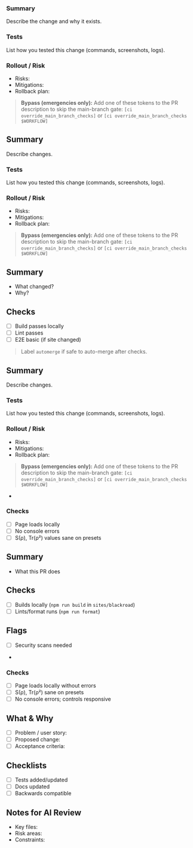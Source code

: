 ### Summary
Describe the change and why it exists.

### Tests
List how you tested this change (commands, screenshots, logs).

### Rollout / Risk
- Risks:
- Mitigations:
- Rollback plan:

> **Bypass (emergencies only):**
> Add one of these tokens to the PR description to skip the main-branch gate:
> `[ci override_main_branch_checks]` or `[ci override_main_branch_checks $WORKFLOW]`

## Summary
Describe changes.

### Tests
List how you tested this change (commands, screenshots, logs).

### Rollout / Risk
- Risks:
- Mitigations:
- Rollback plan:

> **Bypass (emergencies only):**
> Add one of these tokens to the PR description to skip the main-branch gate:
> `[ci override_main_branch_checks]` or `[ci override_main_branch_checks $WORKFLOW]`

## Summary
- What changed?
- Why?

## Checks
- [ ] Build passes locally
- [ ] Lint passes
- [ ] E2E basic (if site changed)

> Label `automerge` if safe to auto-merge after checks.
## Summary
Describe changes.

### Tests
List how you tested this change (commands, screenshots, logs).

### Rollout / Risk
- Risks:
- Mitigations:
- Rollback plan:

> **Bypass (emergencies only):**
> Add one of these tokens to the PR description to skip the main-branch gate:
> `[ci override_main_branch_checks]` or `[ci override_main_branch_checks $WORKFLOW]`

- 

### Checks
- [ ] Page loads locally
- [ ] No console errors
- [ ] S(ρ), Tr(ρ²) values sane on presets
## Summary

- What this PR does

## Checks

- [ ] Builds locally (`npm run build` in `sites/blackroad`)
- [ ] Lints/format runs (`npm run format`)

## Flags

- [ ] Security scans needed
-

### Checks
- [ ] Page loads locally without errors
- [ ] S(ρ), Tr(ρ²) sane on presets
- [ ] No console errors; controls responsive
## What & Why
- [ ] Problem / user story:
- [ ] Proposed change:
- [ ] Acceptance criteria:

## Checklists
- [ ] Tests added/updated
- [ ] Docs updated
- [ ] Backwards compatible

## Notes for AI Review
- Key files:
- Risk areas:
- Constraints:
